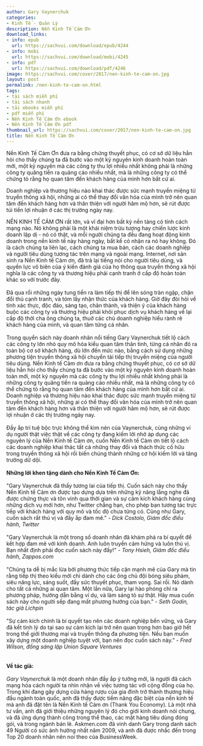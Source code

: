 ```yaml
---
author: Gary Vaynerchuk
categories:
- Kinh Tế - Quản Lý
description: Nền Kinh Tế Cám Ơn
download_links:
- info: epub
  url: https://sachvui.com/download/epub/4244
- info: mobi
  url: https://sachvui.com/download/mobi/4245
- info: pdf
  url: https://sachvui.com/download/pdf/4246
image: https://sachvui.com/cover/2017/nen-kinh-te-cam-on.jpg
layout: post
permalink: /nen-kinh-te-cam-on.html
tags:
- tải sách miễn phí
- tải sách nhanh
- tải ebooks miễn phí
- pdf miễn phí
- Nền Kinh Tế Cám Ơn ebook
- Nền Kinh Tế Cám Ơn pdf
thumbnail_url: https://sachvui.com/cover/2017/nen-kinh-te-cam-on.jpg
title: Nền Kinh Tế Cám Ơn
---
```


 <div class="item-desc text-justify"> <p>Nền Kinh Tế Cảm Ơn đưa ra bằng chứng thuyết phục, có cơ sở dữ liệu hẳn hòi cho thấy chúng ta đã bước vào một kỷ nguyên kinh doanh hoàn toàn mới, một kỷ nguyên mà các công ty thu lợi nhiều nhất không phải là những công ty quăng tiền ra quảng cáo nhiều nhất, mà là những công ty có thể chứng tỏ rằng họ quan tâm đến khách hàng của mình hơn bất cứ ai.</p><p>Doanh nghiệp và thương hiệu nào khai thác được sức mạnh truyền miệng từ truyền thông xã hội, những ai có thể thay đổi văn hóa của mình trở nên quan tâm đến khách hàng hơn và thân thiện với người hâm mộ hơn, sẽ rút được túi tiền lợi nhuận ở các thị trường ngày nay.</p><p>NỀN KINH TẾ CẢM ƠN rất lớn, và vĩ đại hơn bất kỳ nền tảng có tính cách mạng nào. Nó không phải là một khái niệm trừu tượng hay chiến lược kinh doanh lập dị - nó có thật, và mỗi người chúng ta đều đang hoạt động kinh doanh trong nền kinh tế này hàng ngày, bất kể có nhận ra nó hay không. Đó là cách chúng ta liên lạc, cách chúng ta mua bán, cách các doanh nghiệp và người tiêu dùng tương tác trên mạng và ngoài mạng. Internet, nơi sản sinh ra Nền Kinh tế Cảm ơn, đã trả lại tiếng nói cho người tiêu dùng, và quyền lực vô biên của ý kiến đánh giá của họ thông qua truyền thông xã hội nghĩa là các công ty và thương hiệu phải cạnh tranh ở cấp độ hoàn toàn khác so với trước đây.<br><br>Đã qua rồi những ngày tung tiền ra làm tiếp thị để lên sóng tràn ngập, chặn đổi thủ cạnh tranh, và tóm lấy nhận thức của khách hàng. Giờ đây đòi hỏi về tính xác thực, độc đáo, sáng tạo, chân thành, và thiện ý của khách hàng buộc các công ty và thương hiệu phải khôi phục dịch vụ khách hàng về lại cấp độ thời cha ông chúng ta, thuở các chủ doanh nghiệp hiểu rành rẽ khách hàng của mình, và quan tâm từng cá nhân.<br><br>Trong quyển sách này doanh nhân nổi tiếng Gary Vaynerchuk tiết lộ cách các công ty lớn nhỏ quy mô hóa kiểu quan tâm thân tình, từng cá nhân đó ra toàn bộ cơ sở khách hàng, dù lớn đến mức nào, bằng cách sử dụng những phương tiện truyền thông xã hội chuyển tải tiếp thị truyền miệng của người tiêu dùng. Nền Kinh tế Cảm ơn đưa ra bằng chứng thuyết phục, có cơ sở dữ liệu hẳn hòi cho thấy chúng ta đã bước vào một kỷ nguyên kinh doanh hoàn toàn mới, một kỷ nguyên mà các công ty thu lợi nhiều nhất không phải là những công ty quăng tiền ra quảng cáo nhiều nhất, mà là những công ty có thể chứng tỏ rằng họ quan tâm đến khách hàng của mình hơn bất cứ ai. Doanh nghiệp và thương hiệu nào khai thác được sức mạnh truyền miệng từ truyền thông xã hội, những ai có thể thay đổi văn hóa của mình trở nên quan tâm đến khách hàng hơn và thân thiện với người hâm mộ hơn, sẽ rút được lợi nhuận ở các thị trường ngày nay.<br><br>Đầy ắp trí tuệ bộc trực không thể kìm nén của Vaynerchuk, cùng những ví dụ người thật việc thật về các công ty đang kiếm lời nhờ áp dụng các nguyên lý của Nền Kinh tế Cảm ơn, cuốn Nền Kinh tế Cảm ơn tiết lộ cách các doanh nghiệp khai thác tất cả những thay đổi và thách thức cố hữu trong truyền thông xã hội rồi biến chúng thành những cơ hội kiếm lời và tăng trưởng dữ dội.<br><br><strong>Những lời khen tặng dành cho Nền Kinh Tế Cảm Ơn:</strong><br><br>"Gary Vaynerchuk đã thấy tương lai của tiếp thị. Cuốn sách này cho thấy Nền Kinh tế Cảm ơn được tạo dựng dựa trên những kỹ năng lắng nghe đã được chứng thực và tôn vinh qua thời gian và sự cảm kích khách hàng cùng những dịch vụ mới hơn, như Twitter chẳng hạn, cho phép bạn tương tác trực tiếp với khách hàng với quy mô và tốc độ chưa từng có. Cũng như Gary, cuốn sách rất thú vị và đầy ắp đam mê." -<em> Dick Costolo, Giám đốc điều hành, Twitter</em><br><br>"Gary Vaynerchuk là một trong số doanh nhân đã khám phá ra bí quyết để kết hợp đam mê với kinh doanh. Anh luôn truyền cảm hứng và luôn thú vị. Bạn nhất định phải đọc cuốn sách này đấy!" - <em>Tony Hsieh, Giám đốc điều hành, Zappos.com</em><br><br>"Chúng ta dễ bị mắc lừa bởi phương thức tiếp cận mạnh mẽ của Gary mà tin rằng tiếp thị theo kiểu mới chỉ dành cho các ông chủ đội bóng siêu phàm, siêu năng lực, sáng suốt, đầy sức thuyết phục, tham vọng. Sai rồi. Nó dành cho tất cả những ai quan tâm. Một lần nữa, Gary lại hào phóng chỉ ra phương pháp, hướng dẫn bằng ví dụ, và làm sáng tỏ sự thật. Hãy mua cuốn sách này cho người sếp đang mất phương hướng của bạn." - <em>Seth Godin, tác giả Lichpin</em><br><br>"Sự cảm kích chính là bí quyết tạo nên các doanh nghiệp bền vững, và Gary đã kết tinh lý do tại sao sự cảm kích lại trở nên quan trọng hơn bao giờ hết trong thế giới thương mại và truyền thông đa phương tiện. Nếu bạn muốn xây dựng một doanh nghiệp tuyệt vời, bạn nên đọc cuốn sách này." - <em>Fred Wilson, đồng sáng lập Union Square Ventures</em><br><br><br><strong>Về tác giả:</strong><br><br><em>Gary Vaynerchuk</em> là một doanh nhân đầy ắp ý tưởng mới, là người đã cách mạng hóa cách người ta nhìn nhận về việc tương tác với cộng đồng của họ. Trong khi đang gây dựng cửa hàng rượu của gia đình trở thành thương hiệu đầu ngành toàn quốc, anh đã thấy được tiềm năng đặc biệt của nền kinh tế mà anh đã đặt tên là Nền Kinh tế Cảm ơn (Thank You Economy). Là một nhà tư vấn, anh đã giới thiệu những nguyên lý đó cho giới kinh doanh nói chung, và đã ứng dụng thành công trong thể thao, các mặt hàng tiêu dùng đóng gói, và trong ngành bán lẻ. Askmen.com đã vinh danh Gary trong danh sách 49 Người có sức ảnh hưởng nhất năm 2009, và anh đã được nhắc đến trong Top 20 doanh nhân nên noi theo của BusinessWeek.</p> </div>